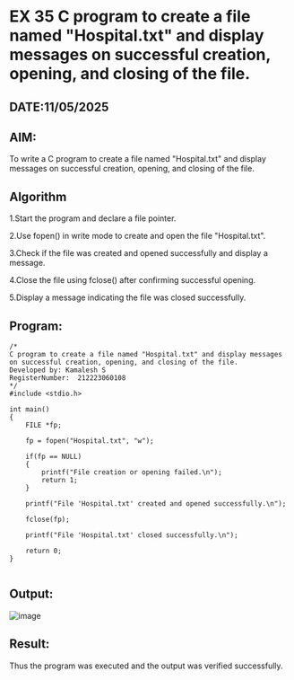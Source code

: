 # EX 35 C program to create a file named "Hospital.txt" and display messages on successful creation, opening, and closing of the file.
## DATE:11/05/2025
## AIM:
To write a C program to create a file named "Hospital.txt" and display messages on successful creation, opening, and closing of the file.

## Algorithm
1.Start the program and declare a file pointer.

2.Use fopen() in write mode to create and open the file "Hospital.txt".

3.Check if the file was created and opened successfully and display a message.

4.Close the file using fclose() after confirming successful opening.

5.Display a message indicating the file was closed successfully. 

## Program:
```
/*
C program to create a file named "Hospital.txt" and display messages on successful creation, opening, and closing of the file.
Developed by: Kamalesh S
RegisterNumber:  212223060108
*/
#include <stdio.h>

int main()
{
    FILE *fp;

    fp = fopen("Hospital.txt", "w");

    if(fp == NULL)
    {
        printf("File creation or opening failed.\n");
        return 1;
    }

    printf("File 'Hospital.txt' created and opened successfully.\n");

    fclose(fp);

    printf("File 'Hospital.txt' closed successfully.\n");

    return 0;
}


```

## Output:

![image](https://github.com/user-attachments/assets/203da4b4-ba2b-4776-9804-8bf72ffe9524)


## Result:
Thus the program was executed and the output was verified successfully.
